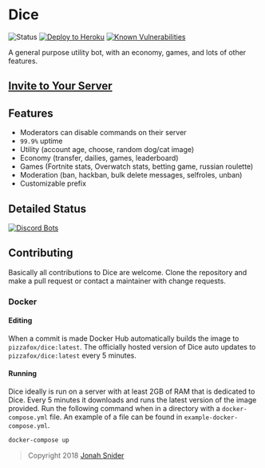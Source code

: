 # Dice

![Status](https://discordbots.org/api/widget/status/388191157869477888.png) [![Deploy to Heroku](https://img.shields.io/badge/deploy%20to-heroku-7056bf.svg)](https://heroku.com/deploy?template=https://github.com/pizzafox/dice/tree/master) [![Known Vulnerabilities](https://snyk.io/test/github/PizzaFox/dice/badge.svg?targetFile=package.json)](https://snyk.io/test/github/PizzaFox/dice?targetFile=package.json)

A general purpose utility bot, with an economy, games, and lots of other features.

## [Invite to Your Server](https://discordapp.com/oauth2/authorize?client_id=388191157869477888&permissions=8&scope=bot)

## Features

* Moderators can disable commands on their server
* `99.9%` uptime
* Utility (account age, choose, random dog/cat image)
* Economy (transfer, dailies, games, leaderboard)
* Games (Fortnite stats, Overwatch stats, betting game, russian roulette)
* Moderation (ban, hackban, bulk delete messages, selfroles, unban)
* Customizable prefix

## Detailed Status

[![Discord Bots](https://discordbots.org/api/widget/388191157869477888.svg)](https://discordbots.org/bot/388191157869477888)

## Contributing

Basically all contributions to Dice are welcome. Clone the repository and make a pull request or contact a maintainer with change requests.

### Docker

#### Editing

When a commit is made Docker Hub automatically builds the image to `pizzafox/dice:latest`. The officially hosted version of Dice auto updates to `pizzafox/dice:latest` every 5 minutes.

#### Running

Dice ideally is run on a server with at least 2GB of RAM that is dedicated to Dice. Every 5 minutes it downloads and runs the latest version of the image provided. Run the following command when in a directory with a `docker-compose.yml` file. An example of a file can be found in `example-docker-compose.yml`.

```bash
docker-compose up
```

> Copyright 2018 [Jonah Snider](https://jonahsnider.ninja)
